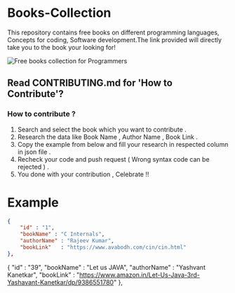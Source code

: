 # Books-Collection

This repository contains free books on different programming languages, Concepts for coding, Software development.The link provided will directly take you to the book your looking for!

![Free books collection for Programmers](https://user-images.githubusercontent.com/110158865/192154523-abb62827-893d-4577-a6a5-7508b25f8082.png)

## Read CONTRIBUTING.md for 'How to Contribute'?

### How to contribute ?

1. Search and select the book which you want to contribute .
2. Research the data like Book Name , Author Name , Book Link .
3. Copy the example from below and fill your research in respected column in json file .
4. Recheck your code and push request ( Wrong syntax code can be rejected ) .
5. You done with your contribution , Celebrate !!

# Example

```json
{
    "id" : "1",
    "bookName" : "C Internals",
    "authorName" : "Rajeev Kumar",
    "bookLink"   : "https://www.avabodh.com/cin/cin.html"
},
```

{
    "id" : "39",
    "bookName" : "Let us JAVA",
    "authorName" : "Yashvant Kanetkar",
    "bookLink"   : "https://www.amazon.in/Let-Us-Java-3rd-Yashavant-Kanetkar/dp/9386551780"
},
